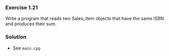 ### Exercise 1.21

Write a program that reads two Sales_item objects that have the
same ISBN and produces their sum.

### Solution

* See `main.cpp`
